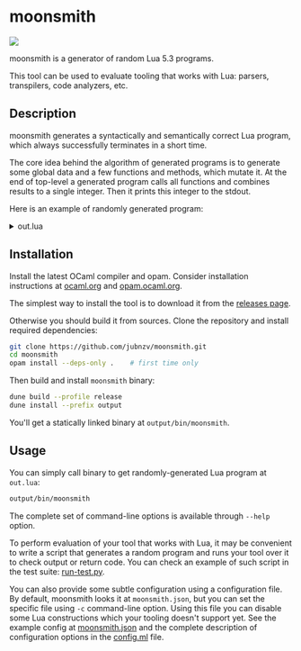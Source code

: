 # moonsmith

![](https://github.com/jubnzv/moonsmith/workflows/Build/badge.svg)

moonsmith is a generator of random Lua 5.3 programs.

This tool can be used to evaluate tooling that works with Lua: parsers, transpilers, code analyzers, etc.

## Description

moonsmith generates a syntactically and semantically correct Lua program, which always successfully terminates in a short time.

The core idea behind the algorithm of generated programs is to generate some global data and a few functions and methods, which mutate it. At the end of top-level a generated program calls all functions and combines results to a single integer. Then it prints this integer to the stdout.

Here is an example of randomly generated program:

<details>
  <summary>out.lua</summary>

```lua
--------------------------------------------------------
-- This code was automatically generated by moonsmith --
-- https://github.com/jubnzv/moonsmith                --
--                                                    --
-- Seed:                   42                         --
--------------------------------------------------------

--------------------------------------------------------
-- Utility functions.                                 --
--------------------------------------------------------
ms = {}

-- Generates a random integer for an arbitrary table.
-- @param t table
function ms.table_to_int(t)
  acc = 0
  for i, v in ipairs(t) do
    if type(v) == "number" then
      acc = acc + v
    else
      acc = acc & i
    end
  end
  return acc + #t
end

--------------------------------------------------------
-- Global datums definitions (  5 statements)         --
--------------------------------------------------------
datum0 = {}
datum1 = {}
local datum2 = {}
datum3 = {}
datum4 = 33

--------------------------------------------------------
-- Function definitions (  5 functions)               --
--------------------------------------------------------
-- @return float
function datum2:m5()
  local v22, v24, v26 = [[et
ullamco
laborum]], 62.085799, 26
  local v28, v30, v32 = "laborum in", -48.609145, "tempor quis"
  v24 = 5.729946 - math.pi - -(math.pi)
  v22 = "anim"
  local cond35 = 9
  repeat
      v24 = math.cos(v24) - 56.973951 - -(math.pi)
      v24 = math.abs(v24) - 73.589347 - -(math.abs(v24))
      cond35 = cond35 + 3
  until cond35 <= 45
  v22 = "minim culpa eiusmod"
  local cond37 = 5
  repeat
      v22 = math.type(85)
      v22 = math.type(53)
      cond37 = cond37 + 0x3
  until cond37 <= 41
  return math.pi - -(math.cos(v24))
end

-- @param a0 float
-- @param a1 boolean
-- @param a2 string
-- @param a3 int
-- @param a4 string
-- @return nil
function func6(a0, a1, a2, a3, a4)
  v39, v41 = -97.502688, "2"
  local v43, v45, v47, v49 = "nisi", -77, a2, a1
  v51, v53 = datum4, a1
  for _, v in ipairs(datum3) do
      a2 = a4
      v39 = math.pi - -(72.747706)
  end
  v43 = math.type(-78)
  for i, _ in ipairs(datum1) do
      v41 = "1"
  end
  if a3 ~= 44 then
      a3 = -50 + ~ -78
      a0 = 80.030963 - 2.273377 - -(math.abs(9))
      a3 = 94 + ~ string.len([[nulla]])
  else
      a3 = -61 - ~ #(a2)
      a4 = math.type(a3)
  end
  return false ~= a1 == "adipiscing nostrud" == a2 ~= math.ult(a3, 4) ~= [[et
nisi
dolore]] ~= a4 == true == "nostrud exercitation cillum" == v41 == not "in do reprehenderit pariatur" ~= v43
end

-- @param a0 string
-- @return string
local func12 = function (a0)
  v62, v64, v66 = false, "1", [[2]]
  v68, v70, v72, v74 = a0, datum4, v62, "veniam dolore"
  v76, v78, v80 = "nostrud qui consequat", [[proident
aliquip
Ut]], "9"
  if v64 ~= "3" then
      v62 = math.ult(-98, -6) == not true ~= false
      a0 = v64
      a0 = tostring(-73)
  else
      v64 = "5"
      v64 = tostring(-60)
  end
  v66 = "1"
  a0 = v64
  if a0 ~= "4" then
      v62 = false ~= "quis nisi nisi" == a0 ~= not math.ult(-11, 12)
      v62 = false ~= not "ut" ~= "esse proident in"
      v62 = false == false == not false == v62
  else
      v62 = true ~= true == false == not "adipiscing consequat" == a0
      v66 = a0
      a0 = "8"
  end
  if v62 == true then
      a0 = "2"
  else
      v64 = v66
      v62 = math.ult(-4, 11) == "proident in fugiat laborum" == v64 ~= not math.ult(-37, 0x5)
  end
  return a0
end

-- @param a0 string
-- @param a1 string
-- @param a2 boolean
-- @param a3 boolean
-- @return float
local func14 = function (a0, a1, a2, a3)
  local v82, v84 = -93.709911, 78.054212
  local v86, v88, v90 = [[9]], "8", true
  if datum3 == {} then
      v84 = 49.225268 + -(math.abs(113.449562))
      a2 = true == a3 == not true == true
      v82 = 7.013714 + math.pi - -(math.pi)
  else
      v82 = 6.035996 + math.sin(v84) - -(math.pi)
      a2 = false == a3 ~= not false ~= true
  end
  v82 = math.sin(v84) + math.pi + -(math.abs(0.302638))
  for _, v in ipairs(datum1) do
      a1 = "8"
  end
  local cond94 = false
  repeat
      a0 = math.type(0x21)
      a0 = "consequat in elit"
      cond94 = true
  until cond94 ~= false
  return math.pi + 63.696019 - 13.263112 + 0x1.9b9000b262431p+2 - math.abs(v82) + -(math.sin(v84))
end

-- @param a0 float
-- @param a1 string
-- @return nil
local func19 = function (a0, a1)
  v96, v98, v100, v102 = -39.158628, -15, "4", a0
  v104, v106, v108, v110 = "4", "qui proident", "9", "7"
  v96 = math.tan(v96) + math.pi + -(17.112416)
  if a0 == -29.895999 then
      a1 = "nulla quis"
      v98 = math.floor(v96) & ~ -17
  else
      v96 = math.pi + -(35.132890)
  end
  v98 = math.floor(a0) ~ -54 + ~ 55
  v96 = math.pi - -(math.pi)
  for i=0,0xe,2 do
      v96 = math.tan(v96) + -(math.tan(51.779741))
      v98 = -38 ~ -(string.len("cillum"))
  end
  return false ~= "aute fugiat veniam nostrud" ~= a1 == false == not math.ult(v98, 0xd)
end

--------------------------------------------------------
-- Calling functions                                  --
--------------------------------------------------------
local r_m5_0 = datum2:m5()
local func6_a0 = 41.181777
local func6_a1 = true
local func6_a2 = "sed in in"
local func6_a3 = -31
local func6_a4 = "voluptate sed laborum ea"
local r_func6_0 = func6(func6_a0, func6_a1, func6_a2, func6_a3, func6_a4)
local func12_a0 = "9"
local r_func12_0 = func12(func12_a0)
local func14_a0 = "officia dolor"
local func14_a1 = [[1]]
local func14_a2 = true
local func14_a3 = true
local r_func14_0 = func14(func14_a0, func14_a1, func14_a2, func14_a3)
local func19_a0 = 95.503889
local func19_a1 = [[eu
consequat
esse]]
local r_func19_0 = func19(func19_a0, func19_a1)

--------------------------------------------------------
-- Combining and printing result                      --
--------------------------------------------------------
local res_datum0 = ms.table_to_int(datum0)
local res_datum1 = #(datum1)
local res_datum2 = ms.table_to_int(datum2)
local res_datum3 = #(datum3)
local res_datum4 = datum4
local res_r_m5_0 = math.floor(r_m5_0)
local res_r_func6_0 = 1
local res_r_func12_0 = math.floor(r_func12_0 + 1)
local res_r_func14_0 = math.floor(r_func14_0)
local res_r_func19_0 = 1
RESULT = res_r_func19_0 + res_r_func14_0 - res_r_func12_0 + res_r_func6_0 + res_r_m5_0 - res_datum4 + res_datum3 - res_datum2 - res_datum1 + res_datum0
print(math.floor(RESULT))
```

</details>

## Installation

Install the latest OCaml compiler and opam. Consider installation instructions at [ocaml.org](https://ocaml.org/docs/install.html) and [opam.ocaml.org](https://opam.ocaml.org/doc/Install.html).

The simplest way to install the tool is to download it from the [releases page](https://github.com/jubnzv/moonsmith/releases).

Otherwise you should build it from sources. Clone the repository and install required dependencies:

```bash
git clone https://github.com/jubnzv/moonsmith.git
cd moonsmith
opam install --deps-only .    # first time only
```

Then build and install `moonsmith` binary:

```bash
dune build --profile release
dune install --prefix output
```

You'll get a statically linked binary at `output/bin/moonsmith`.

## Usage

You can simply call binary to get randomly-generated Lua program at `out.lua`:

```bash
output/bin/moonsmith
```

The complete set of command-line options is available through `--help` option.

To perform evaluation of your tool that works with Lua, it may be convenient to write a script that generates a random program and runs your tool over it to check output or return code. You can check an example of such script in the test suite: [run-test.py](./test/run-test.py).

You can also provide some subtle configuration using a configuration file. By default, moonsmith looks it at `moonsmith.json`, but you can set the specific file using `-c` command-line option. Using this file you can disable some Lua constructions which your tooling doesn't support yet. See the example config at [moonsmith.json](./moonsmith.json) and the complete description of configuration options in the [config.ml](./src/config.ml) file.
